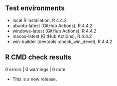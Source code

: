 ## Test environments
* local R installation, R 4.4.2
* ubuntu-latest (GitHub Actions), R 4.4.2
* windows-latest (GitHub Actions), R 4.4.2
* macos-latest (GitHub Actions), R 4.4.2
* win-builder (devtools::check_win_devel), R 4.4.2

## R CMD check results

0 errors | 0 warnings | 0 note

* This is a new release.
